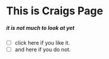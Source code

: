 # This is Craigs Page
##### it is not much to look at yet
- [ ] click here if you like it.
- [ ] and here if you do not.
